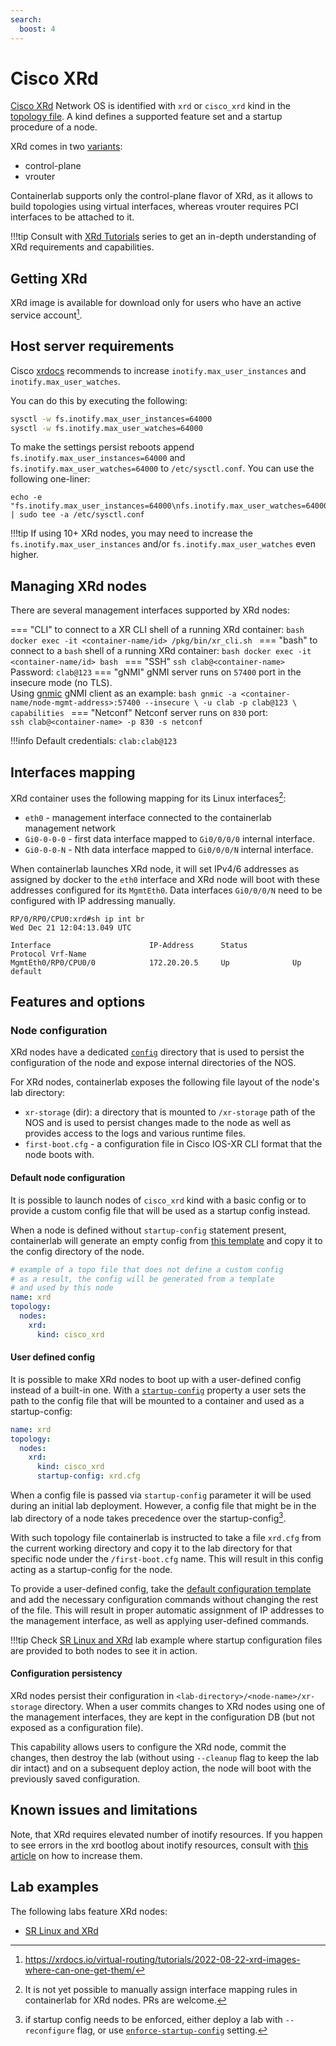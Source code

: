 ```yaml
---
search:
  boost: 4
---
```

# Cisco XRd

[Cisco XRd](https://www.cisco.com/c/en/us/support/routers/ios-xrd/series.html) Network OS is identified with `xrd` or `cisco_xrd` kind in the [topology file](../topo-def-file.md). A kind defines a supported feature set and a startup procedure of a node.

XRd comes in two [variants](https://xrdocs.io/virtual-routing/tutorials/2022-08-22-xrd-images-where-can-one-get-them/#xrd-form-factors):

* control-plane
* vrouter

Containerlab supports only the control-plane flavor of XRd, as it allows to build topologies using virtual interfaces, whereas vrouter requires PCI interfaces to be attached to it.

!!!tip
    Consult with [XRd Tutorials](https://xrdocs.io/virtual-routing/tutorials/2022-08-22-xrd-images-where-can-one-get-them/) series to get an in-depth understanding of XRd requirements and capabilities.

## Getting XRd

XRd image is available for download only for users who have an active service account[^1].

## Host server requirements

Cisco [xrdocs](https://xrdocs.io/virtual-routing/tutorials/2022-08-22-setting-up-host-environment-to-run-xrd/#making-suggested-corrections-to-the-host-machine) recommends to increase `inotify.max_user_instances` and `inotify.max_user_watches`.

You can do this by executing the following:

```bash
sysctl -w fs.inotify.max_user_instances=64000
sysctl -w fs.inotify.max_user_watches=64000
```

To make the settings persist reboots append `fs.inotify.max_user_instances=64000` and `fs.inotify.max_user_watches=64000` to `/etc/sysctl.conf`. You can use the following one-liner:

```
echo -e "fs.inotify.max_user_instances=64000\nfs.inotify.max_user_watches=64000" | sudo tee -a /etc/sysctl.conf
```

!!!tip
    If using 10+ XRd nodes, you may need to increase the `fs.inotify.max_user_instances` and/or `fs.inotify.max_user_watches` even higher.

## Managing XRd nodes

There are several management interfaces supported by XRd nodes:

=== "CLI"
    to connect to a XR CLI shell of a running XRd container:
    ```bash
    docker exec -it <container-name/id> /pkg/bin/xr_cli.sh
    ```
=== "bash"
    to connect to a `bash` shell of a running XRd container:
    ```bash
    docker exec -it <container-name/id> bash
    ```
=== "SSH"
    `ssh clab@<container-name>`  
    Password: `clab@123`
=== "gNMI"
    gNMI server runs on `57400` port in the insecure mode (no TLS).  
    Using [gnmic](https://gnmic.openconfig.net) gNMI client as an example:
    ```bash
    gnmic -a <container-name/node-mgmt-address>:57400 --insecure \
      -u clab -p clab@123 \
      capabilities
    ```
=== "Netconf"
    Netconf server runs on `830` port:  
    ```
    ssh clab@<container-name> -p 830 -s netconf
    ```

!!!info
    Default credentials: `clab:clab@123`

## Interfaces mapping

XRd container uses the following mapping for its Linux interfaces[^2]:

* `eth0` - management interface connected to the containerlab management network
* `Gi0-0-0-0` - first data interface mapped to `Gi0/0/0/0` internal interface.
* `Gi0-0-0-N` - Nth data interface mapped to `Gi0/0/0/N` internal interface.

When containerlab launches XRd node, it will set IPv4/6 addresses as assigned by docker to the `eth0` interface and XRd node will boot with these addresses configured for its `MgmtEth0`. Data interfaces `Gi0/0/0/N` need to be configured with IP addressing manually.

```
RP/0/RP0/CPU0:xrd#sh ip int br
Wed Dec 21 12:04:13.049 UTC

Interface                      IP-Address      Status          Protocol Vrf-Name
MgmtEth0/RP0/CPU0/0            172.20.20.5     Up              Up       default
```

## Features and options

### Node configuration

XRd nodes have a dedicated [`config`](../conf-artifacts.md#identifying-a-lab-directory) directory that is used to persist the configuration of the node and expose internal directories of the NOS.

For XRd nodes, containerlab exposes the following file layout of the node's lab directory:

* `xr-storage` (dir): a directory that is mounted to `/xr-storage` path of the NOS and is used to persist changes made to the node as well as provides access to the logs and various runtime files.
* `first-boot.cfg` - a configuration file in Cisco IOS-XR CLI format that the node boots with.

#### Default node configuration

It is possible to launch nodes of `cisco_xrd` kind with a basic config or to provide a custom config file that will be used as a startup config instead.

When a node is defined without `startup-config` statement present, containerlab will generate an empty config from [this template](https://github.com/srl-labs/containerlab/blob/main/nodes/xrd/xrd.cfg) and copy it to the config directory of the node.

```yaml
# example of a topo file that does not define a custom config
# as a result, the config will be generated from a template
# and used by this node
name: xrd
topology:
  nodes:
    xrd:
      kind: cisco_xrd
```

#### User defined config

It is possible to make XRd nodes to boot up with a user-defined config instead of a built-in one. With a [`startup-config`](../nodes.md#startup-config) property a user sets the path to the config file that will be mounted to a container and used as a startup-config:

```yaml
name: xrd
topology:
  nodes:
    xrd:
      kind: cisco_xrd
      startup-config: xrd.cfg
```

When a config file is passed via `startup-config` parameter it will be used during an initial lab deployment. However, a config file that might be in the lab directory of a node takes precedence over the startup-config[^3].

With such topology file containerlab is instructed to take a file `xrd.cfg` from the current working directory and copy it to the lab directory for that specific node under the `/first-boot.cfg` name. This will result in this config acting as a startup-config for the node.

To provide a user-defined config, take the [default configuration template](https://github.com/srl-labs/containerlab/blob/main/nodes/xrd/xrd.cfg) and add the necessary configuration commands without changing the rest of the file. This will result in proper automatic assignment of IP addresses to the management interface, as well as applying user-defined commands.

!!!tip
    Check [SR Linux and XRd](../../lab-examples/srl-xrd.md) lab example where startup configuration files are provided to both nodes to see it in action.

#### Configuration persistency

XRd nodes persist their configuration in `<lab-directory>/<node-name>/xr-storage` directory. When a user commits changes to XRd nodes using one of the management interfaces, they are kept in the configuration DB (but not exposed as a configuration file).

This capability allows users to configure the XRd node, commit the changes, then destroy the lab (without using `--cleanup` flag to keep the lab dir intact) and on a subsequent deploy action, the node will boot with the previously saved configuration.

## Known issues and limitations

Note, that XRd requires elevated number of inotify resources. If you happen to see errors in the xrd bootlog about inotify resources, consult with [this article](https://xrdocs.io/virtual-routing/tutorials/2022-08-22-setting-up-host-environment-to-run-xrd/#inotify-max-user-watches-and-inotify-max-user-instances-settings) on how to increase them.

## Lab examples

The following labs feature XRd nodes:

* [SR Linux and XRd](../../lab-examples/srl-xrd.md)

[^1]: https://xrdocs.io/virtual-routing/tutorials/2022-08-22-xrd-images-where-can-one-get-them/
[^2]: It is not yet possible to manually assign interface mapping rules in containerlab for XRd nodes. PRs are welcome.
[^3]: if startup config needs to be enforced, either deploy a lab with `--reconfigure` flag, or use [`enforce-startup-config`](../nodes.md#enforce-startup-config) setting.
